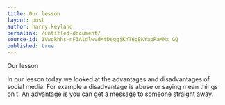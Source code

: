 ```yaml
---
title: Our lesson
layout: post
author: harry.keyland
permalink: /untitled-document/
source-id: 1Vwokhhs-nF3AldlwvdMtDegqjKhT6gBKYapRaMMx_GQ
published: true
---
```

Our lesson

In our lesson today we looked at the advantages and disadvantages of social media. For example a disadvantage is abuse or saying mean things on t. An advantage is you can get a message to someone straight away. 

